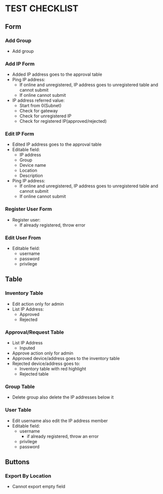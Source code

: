 # TEST CHECKLIST

## Form

### Add Group

- Add group

### Add IP Form

- Added IP address goes to the approval table
- Ping IP address:
  - If online and unregistered, IP address goes to unregistered table and cannot submit
  - If online cannot submit
- IP address referred value:
  - Start from 0(Subnet)
  - Check for gateway
  - Check for unregistered IP
  - Check for registered IP(approved/rejected)

### Edit IP Form

- Edited IP address goes to the approval table
- Editable field:
  - IP address
  - Group
  - Device name
  - Location
  - Description
- Ping IP address:
  - If online and unregistered, IP address goes to unregistered table and cannot submit
  - If online cannot submit

### Register User Form

- Register user:
  - If already registered, throw error

### Edit User From

- Editable field:
  - username
  - password
  - privilege

## Table

### Inventory Table

- Edit action only for admin
- List IP Address:
  - Approved
  - Rejected

### Approval/Request Table

- List IP Address
  - Inputed
- Approve action only for admin
- Approved device/address goes to the inventory table
- Rejected device/address goes to:
  - Inventory table with red highlight
  - Rejected table

### Group Table

- Delete group also delete the IP addresses below it

### User Table

- Edit username also edit the IP address member
- Editable field:
  - username
    - if already registered, throw an error
  - privilege
  - password

## Buttons

### Export By Location

- Cannot export empty field
